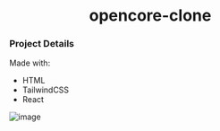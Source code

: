 <h1 align="center">opencore-clone</h1>

### Project Details
Made with:
- HTML
- TailwindCSS
- React


![image](https://github.com/JonesSZN/Open-Core2/assets/110791038/9823da3f-286e-4512-b411-9a1ff92d7f5f)
